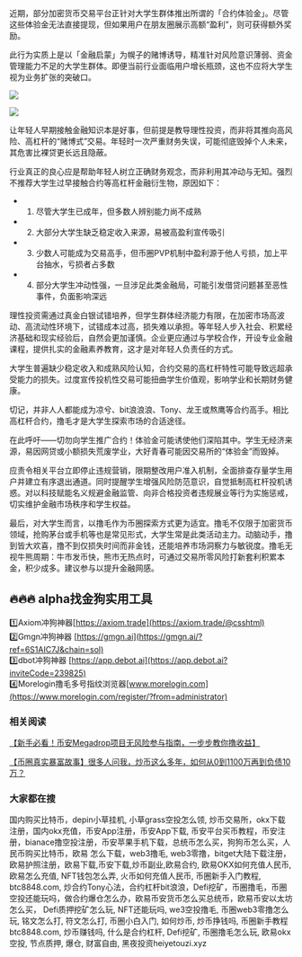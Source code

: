 近期，部分加密货币交易平台正针对大学生群体推出所谓的「合约体验金」。尽管这些体验金无法直接提现，但如果用户在朋友圈展示高额“盈利”，则可获得额外奖励。

此行为实质上是以「金融启蒙」为幌子的赌博诱导，精准针对风险意识薄弱、资金管理能力不足的大学生群体。即便当前行业面临用户增长瓶颈，这也不应将大学生视为业务扩张的突破口。

[![](https://307e939.webp.li/20250414144643302.png)](https://btc8848.com/top-10-exchanges)

[![](https://307e939.webp.li/20250414135532536.png)](https://btc8848.com/top-10-exchanges)

让年轻人早期接触金融知识本是好事，但前提是教导理性投资，而非将其推向高风险、高杠杆的“赌博式”交易。年轻时一次严重财务失误，可能彻底毁掉个人未来，其危害比裸贷更长远且隐蔽。

行业真正的良心应是帮助年轻人树立正确财务观念，而非利用其冲动与无知。强烈不推荐大学生过早接触合约等高杠杆金融衍生物，原因如下：
- 1. 尽管大学生已成年，但多数人辨别能力尚不成熟
- 2. 大部分大学生缺乏稳定收入来源，易被高盈利宣传吸引
- 3. 少数人可能成为交易高手，但币圈PVP机制中盈利源于他人亏损，加上平台抽水，亏损者占多数
- 4. 部分大学生冲动性强，一旦涉足此类金融局，可能引发借贷问题甚至恶性事件，负面影响深远

理性投资需通过真金白银试错培养，但学生群体经济能力有限，在加密市场高波动、高流动性环境下，试错成本过高，损失难以承担。等年轻人步入社会、积累经济基础和现实经验后，自然会更加谨慎。企业更应通过与学校合作，开设专业金融课程，提供扎实的金融素养教育，这才是对年轻人负责任的方式。

大学生普遍缺少稳定收入和成熟风险认知，合约交易的高杠杆特性可能导致远超承受能力的损失。过度宣传投机性交易可能扭曲学生价值观，影响学业和长期财务健康。

切记，并非人人都能成为凉兮、bit浪浪浪、Tony、龙王或熬鹰等合约高手。相比高杠杆合约，撸毛才是大学生探索市场的合适途径。

在此呼吁——切勿向学生推广合约！体验金可能诱使他们深陷其中。学生无经济来源，易因网贷或小额损失荒废学业，大好青春可能因交易所的“体验金”而毁掉。

应责令相关平台立即停止违规营销，限期整改用户准入机制，全面排查存量学生用户并建立有序退出通道。同时提醒学生增强风险防范意识，自觉抵制高杠杆投机诱惑。对以科技赋能名义规避金融监管、向非合格投资者违规展业等行为实施惩戒，切实维护金融市场秩序和学生权益。

最后，对大学生而言，以撸毛作为币圈探索方式更为适宜。撸毛不仅限于加密货币领域，抢购茅台或手机等也是常见形式，大学生常是此类活动主力。动脑动手，撸到皆大欢喜，撸不到仅损失时间而非金钱，还能培养市场洞察力与敏锐度。撸毛无视牛熊周期：牛市发币快，熊市无热点时，可通过交易所零风险打新套利积累本金，积少成多。建议参与以提升金融网感。

## 🔥🔥🔥 alpha找金狗实用工具
1️⃣Axiom冲狗神器[https://axiom.trade](https://axiom.trade/@csshtml)  
2️⃣Gmgn冲狗神器 [https://gmgn.ai](https://gmgn.ai/?ref=6S1AIC7J&chain=sol)  
3️⃣dbot冲狗神器 [https://app.debot.ai](https://app.debot.ai?inviteCode=239825)  
4️⃣Morelogin撸毛多号指纹浏览器[www.morelogin.com](https://www.morelogin.com/register/?from=administrator)  

### 相关阅读
[【新手必看！币安Megadrop项目无风险参与指南，一步步教你撸收益】](https://btc8848.com/bianace-megadrop/)

[【币圈真实暴富故事】很多人问我，炒币这么多年，如何从0到1100万再到负债10万？](https://heiyetouzi.xyz/biquanstory001/)

### 大家都在搜
国内购买比特币，depin小草挂机, 小草grass空投怎么领, 炒币交易所，okx下载注册，国内okx充值，币安App注册，币安App下载, 币安平台买币教程，币安注册，bianace撸空投注册，币安苹果手机下载，总统币怎么买，狗狗币怎么买，人民币购买比特币，欧易 怎么下载，web3撸毛, web3零撸，bitget大陆下载注册，欧易护照注册，欧易下载,币安下载,炒币副业,欧易合约, 欧易OKX如何充值人民币, 欧易怎么充值, NFT钱包怎么弄, 火币如何充值人民币, 币圈新手入门教程, btc8848.com, 炒合约Tony心法，合约杠杆bit浪浪，Defi挖矿，币圈撸毛，币圈空投还能玩吗，做合约爆仓怎么办，欧易币安货币怎么买总统币，欧易币安以太坊怎么买， Defi质押挖矿怎么玩, NFT还能玩吗, we3空投撸毛, 币圈web3零撸怎么玩, 铭文怎么打, 符文怎么打, 币圈小白入门, 如何炒币, 炒币挣钱吗, 币圈新手教程btc8848.com, 炒币赚钱吗, 什么是合约杠杆, Defi挖矿, 币圈撸毛怎么玩, 欧易okx空投, 节点质押, 爆仓, 财富自由, 黑夜投资heiyetouzi.xyz